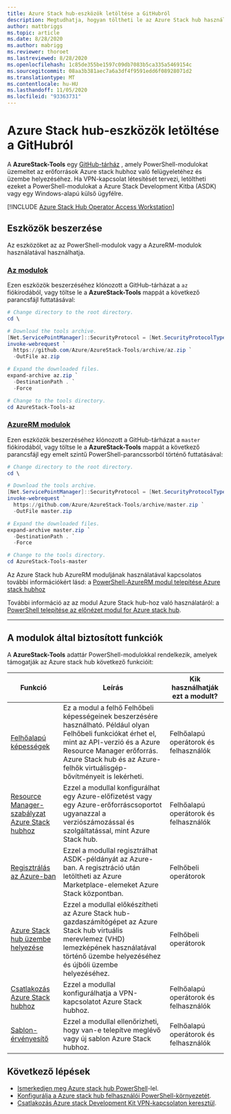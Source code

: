 ```yaml
---
title: Azure Stack hub-eszközök letöltése a GitHubról
description: Megtudhatja, hogyan töltheti le az Azure Stack hub használatához szükséges eszközöket.
author: mattbriggs
ms.topic: article
ms.date: 8/28/2020
ms.author: mabrigg
ms.reviewer: thoroet
ms.lastreviewed: 8/28/2020
ms.openlocfilehash: 1c85de355be1597c09db7083b5ca335a5469154c
ms.sourcegitcommit: 08aa3b381aec7a6a3df4f9591edd6f08928071d2
ms.translationtype: MT
ms.contentlocale: hu-HU
ms.lasthandoff: 11/05/2020
ms.locfileid: "93363731"
---
```

# <a name="download-azure-stack-hub-tools-from-github"></a>Azure Stack hub-eszközök letöltése a GitHubról

A **AzureStack-Tools** egy [GitHub-tárház](https://github.com/Azure/AzureStack-Tools) , amely PowerShell-modulokat üzemeltet az erőforrások Azure stack hubhoz való felügyeletéhez és üzembe helyezéséhez. Ha VPN-kapcsolat létesítését tervezi, letöltheti ezeket a PowerShell-modulokat a Azure Stack Development Kitba (ASDK) vagy egy Windows-alapú külső ügyfélre. 

[!INCLUDE [Azure Stack Hub Operator Access Workstation](../includes/operator-note-owa.md)]

## <a name="get-the-tools"></a>Eszközök beszerzése

Az eszközöket az az PowerShell-modulok vagy a AzureRM-modulok használatával használhatja.

### <a name="az-modules"></a>[Az modulok](#tab/az)

Ezen eszközök beszerzéséhez klónozott a GitHub-tárházat a `az` fiókirodából, vagy töltse le a **AzureStack-Tools** mappát a következő parancsfájl futtatásával:

```powershell
# Change directory to the root directory.
cd \

# Download the tools archive.
[Net.ServicePointManager]::SecurityProtocol = [Net.SecurityProtocolType]::Tls12 
invoke-webrequest `
  https://github.com/Azure/AzureStack-Tools/archive/az.zip `
  -OutFile az.zip

# Expand the downloaded files.
expand-archive az.zip `
  -DestinationPath . `
  -Force

# Change to the tools directory.
cd AzureStack-Tools-az

```
### <a name="azurerm-modules"></a>[AzureRM modulok](#tab/azurerm)

Ezen eszközök beszerzéséhez klónozott a GitHub-tárházat a `master` fiókirodából, vagy töltse le a **AzureStack-Tools** mappát a következő parancsfájl egy emelt szintű PowerShell-parancssorból történő futtatásával:

```powershell
# Change directory to the root directory.
cd \

# Download the tools archive.
[Net.ServicePointManager]::SecurityProtocol = [Net.SecurityProtocolType]::Tls12
invoke-webrequest `
  https://github.com/Azure/AzureStack-Tools/archive/master.zip `
  -OutFile master.zip

# Expand the downloaded files.
expand-archive master.zip `
  -DestinationPath . `
  -Force

# Change to the tools directory.
cd AzureStack-Tools-master

```
Az Azure Stack hub AzureRM moduljának használatával kapcsolatos további információkért lásd: a [PowerShell-AzureRM modul telepítése Azure stack hubhoz](azure-stack-powershell-install.md)



További információ az az modul Azure Stack hub-hoz való használatáról: a [PowerShell telepítése az előnézet modul for Azure stack hub](powershell-install-az-module.md).

---

## <a name="functionality-provided-by-the-modules"></a>A modulok által biztosított funkciók

A **AzureStack-Tools** adattár PowerShell-modulokkal rendelkezik, amelyek támogatják az Azure stack hub következő funkcióit:  

| Funkció | Leírás | Kik használhatják ezt a modult? |
| --- | --- | --- |
| [Felhőalapú képességek](../user/azure-stack-validate-templates.md) | Ez a modul a felhő Felhőbeli képességeinek beszerzésére használható. Például olyan Felhőbeli funkciókat érhet el, mint az API-verzió és a Azure Resource Manager erőforrás. Azure Stack hub és az Azure-felhők virtuálisgép-bővítményeit is lekérheti. | Felhőalapú operátorok és felhasználók |
| [Resource Manager-szabályzat Azure Stack hubhoz](../user/azure-stack-policy-module.md) | Ezzel a modullal konfigurálhat egy Azure-előfizetést vagy egy Azure-erőforráscsoportot ugyanazzal a verziószámozással és szolgáltatással, mint Azure Stack hub. | Felhőalapú operátorok és felhasználók |
| [Regisztrálás az Azure-ban](azure-stack-registration.md ) | Ezzel a modullal regisztrálhat ASDK-példányát az Azure-ban. A regisztráció után letöltheti az Azure Marketplace-elemeket Azure Stack központban. | Felhőbeli operátorok |
| [Azure Stack hub üzembe helyezése](../asdk/asdk-install.md) | Ezzel a modullal előkészítheti az Azure Stack hub-gazdaszámítógépet az Azure Stack hub virtuális merevlemez (VHD) lemezképének használatával történő üzembe helyezéséhez és újbóli üzembe helyezéséhez. | Felhőbeli operátorok|
| [Csatlakozás Azure Stack hubhoz](azure-stack-powershell-install.md) | Ezzel a modullal konfigurálhatja a VPN-kapcsolatot Azure Stack hubhoz. | Felhőalapú operátorok és felhasználók |
| [Sablon-érvényesítő](../user/azure-stack-validate-templates.md) | Ezzel a modullal ellenőrizheti, hogy van-e telepítve meglévő vagy új sablon Azure Stack hubhoz. | Felhőalapú operátorok és felhasználók|

## <a name="next-steps"></a>Következő lépések

- [Ismerkedjen meg Azure stack hub PowerShell](../user/azure-stack-powershell-overview.md)-lel.
- [Konfigurálja a Azure stack hub felhasználói PowerShell-környezetét](../user/azure-stack-powershell-configure-user.md).
- [Csatlakozás Azure stack Development Kit VPN-kapcsolaton keresztül](../asdk/asdk-connect.md).
